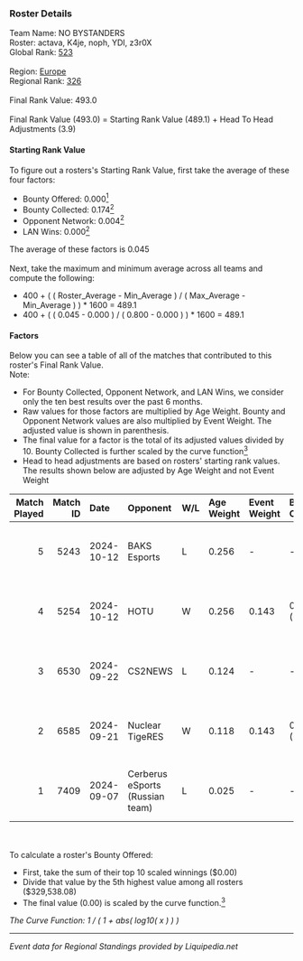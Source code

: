 ### Roster Details<br />
Team Name: NO BYSTANDERS<br />
Roster: actava, K4je, noph, YDI, z3r0X<br />
Global Rank: [523](../standings_global.md)<br />
<br />
Region: [Europe]( ../standings_europe.md)<br />
Regional Rank: [326]( ../standings_europe.md)<br />
<br />
Final Rank Value:  493.0<br />
<br />
Final Rank Value (493.0) = Starting Rank Value (489.1) + Head To Head Adjustments (3.9)<br />

#### Starting Rank Value<br />
To figure out a rosters's Starting Rank Value, first take the average of these four factors:<br />
- Bounty Offered: 0.000[<sup>1</sup>](#table2)
- Bounty Collected: 0.174[<sup>2</sup>](#table1)
- Opponent Network: 0.004[<sup>2</sup>](#table1)
- LAN Wins: 0.000[<sup>2</sup>](#table1)

The average of these factors is 0.045<br />
<br />
Next, take the maximum and minimum average across all teams and compute the following:<br />
- 400 + ( ( Roster_Average - Min_Average ) / ( Max_Average - Min_Average ) ) * 1600 = 489.1
- 400 + ( ( 0.045 - 0.000 ) / ( 0.800 - 0.000 ) ) * 1600 = 489.1


#### Factors<br />
Below you can see a table of all of the matches that contributed to this roster's Final Rank Value.<br />
Note:<br />

- For Bounty Collected, Opponent Network, and LAN Wins, we consider only the ten best results over the past 6 months.
- Raw values for those factors are multiplied by Age Weight. Bounty and Opponent Network values are also multiplied by Event Weight. The adjusted value is shown in parenthesis.
- The final value for a factor is the total of its adjusted values divided by 10. Bounty Collected is further scaled by the curve function[<sup>3</sup>](#curveFunction)
- Head to head adjustments are based on rosters' starting rank values. The results shown below are adjusted by Age Weight and not Event Weight
<span id="table1"></span><br />


| Match Played | Match ID | Date       | Opponent                        | W/L | Age Weight | Event Weight | Bounty Collected | Opponent Network | LAN Wins  | H2H Adj. | Roster                         |
| -: | -: | :- | :- | :- | :- | :- | :- | :- | :- | -: | :- |
|            5 |     5243 | 2024-10-12 | BAKS Esports                    | L   | 0.256      | -            | -                | -                | -         |    -3.75 | actava, K4je, noph, YDI, z3r0X |
|            4 |     5254 | 2024-10-12 | HOTU                            | W   | 0.256      | 0.143        | 0.003 (0.000)    | 0.768 (0.028)    | 0 (0.000) |     6.31 | actava, K4je, noph, YDI, z3r0X |
|            3 |     6530 | 2024-09-22 | CS2NEWS                         | L   | 0.124      | -            | -                | -                | -         |    -1.63 | actava, K4je, noph, YDI, z3r0X |
|            2 |     6585 | 2024-09-21 | Nuclear TigeRES                 | W   | 0.118      | 0.143        | 0.004 (0.000)    | 0.580 (0.010)    | 0 (0.000) |     3.24 | actava, K4je, noph, YDI, z3r0X |
|            1 |     7409 | 2024-09-07 | Cerberus eSports (Russian team) | L   | 0.025      | -            | -                | -                | -         |    -0.28 | actava, K4je, noph, YDI, z3r0X |

<br />
<span id="table2"></span><br />
To calculate a roster's Bounty Offered:<br />

- First, take the sum of their top 10 scaled winnings ($0.00)
- Divide that value by the 5th highest value among all rosters ($329,538.08)
- The final value (0.00) is scaled by the curve function.[<sup>3</sup>](#curveFunction)

<span id="curveFunction"></span>_The Curve Function: 1 / ( 1 + abs( log10( x ) ) )_<br />

---
_Event data for Regional Standings provided by Liquipedia.net_<br />
